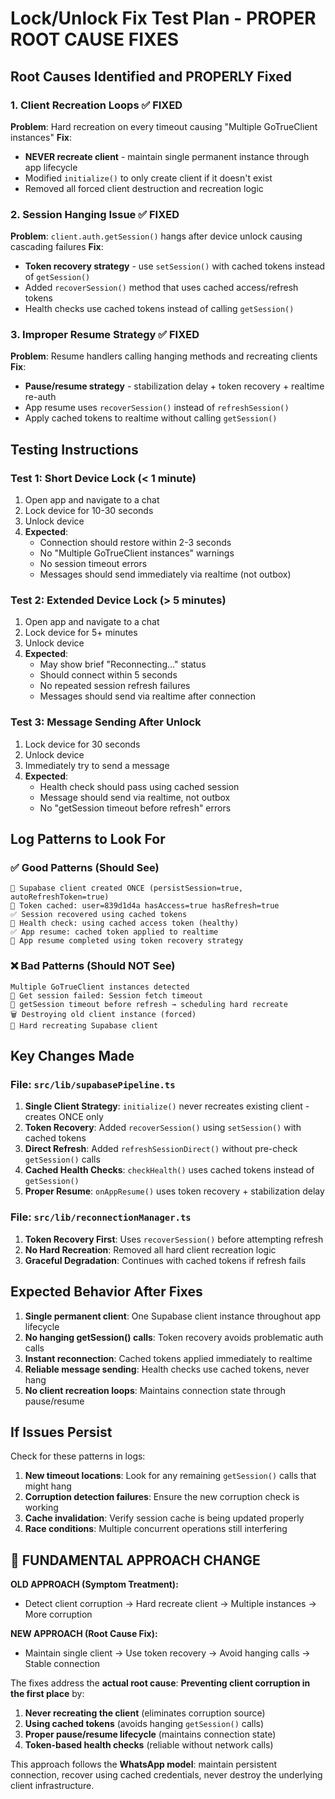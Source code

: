 # Lock/Unlock Fix Test Plan - PROPER ROOT CAUSE FIXES

## Root Causes Identified and PROPERLY Fixed

### 1. **Client Recreation Loops** ✅ FIXED
**Problem**: Hard recreation on every timeout causing "Multiple GoTrueClient instances"
**Fix**:
- **NEVER recreate client** - maintain single permanent instance through app lifecycle
- Modified `initialize()` to only create client if it doesn't exist
- Removed all forced client destruction and recreation logic

### 2. **Session Hanging Issue** ✅ FIXED
**Problem**: `client.auth.getSession()` hangs after device unlock causing cascading failures
**Fix**:
- **Token recovery strategy** - use `setSession()` with cached tokens instead of `getSession()`
- Added `recoverSession()` method that uses cached access/refresh tokens
- Health checks use cached tokens instead of calling `getSession()`

### 3. **Improper Resume Strategy** ✅ FIXED
**Problem**: Resume handlers calling hanging methods and recreating clients
**Fix**:
- **Pause/resume strategy** - stabilization delay + token recovery + realtime re-auth
- App resume uses `recoverSession()` instead of `refreshSession()`
- Apply cached tokens to realtime without calling `getSession()`

## Testing Instructions

### Test 1: Short Device Lock (< 1 minute)
1. Open app and navigate to a chat
2. Lock device for 10-30 seconds
3. Unlock device
4. **Expected**: 
   - Connection should restore within 2-3 seconds
   - No "Multiple GoTrueClient instances" warnings
   - No session timeout errors
   - Messages should send immediately via realtime (not outbox)

### Test 2: Extended Device Lock (> 5 minutes)
1. Open app and navigate to a chat
2. Lock device for 5+ minutes
3. Unlock device
4. **Expected**:
   - May show brief "Reconnecting..." status
   - Should connect within 5 seconds
   - No repeated session refresh failures
   - Messages should send via realtime after connection

### Test 3: Message Sending After Unlock
1. Lock device for 30 seconds
2. Unlock device
3. Immediately try to send a message
4. **Expected**:
   - Health check should pass using cached session
   - Message should send via realtime, not outbox
   - No "getSession timeout before refresh" errors

## Log Patterns to Look For

### ✅ Good Patterns (Should See)
```
🔄 Supabase client created ONCE (persistSession=true, autoRefreshToken=true)
🔑 Token cached: user=839d1d4a hasAccess=true hasRefresh=true
✅ Session recovered using cached tokens
🏥 Health check: using cached access token (healthy)
✅ App resume: cached token applied to realtime
📱 App resume completed using token recovery strategy
```

### ❌ Bad Patterns (Should NOT See)
```
Multiple GoTrueClient instances detected
🔐 Get session failed: Session fetch timeout
🔄 getSession timeout before refresh → scheduling hard recreate
🗑️ Destroying old client instance (forced)
🧹 Hard recreating Supabase client
```

## Key Changes Made

### File: `src/lib/supabasePipeline.ts`
1. **Single Client Strategy**: `initialize()` never recreates existing client - creates ONCE only
2. **Token Recovery**: Added `recoverSession()` using `setSession()` with cached tokens
3. **Direct Refresh**: Added `refreshSessionDirect()` without pre-check `getSession()` calls
4. **Cached Health Checks**: `checkHealth()` uses cached tokens instead of `getSession()`
5. **Proper Resume**: `onAppResume()` uses token recovery + stabilization delay

### File: `src/lib/reconnectionManager.ts`
1. **Token Recovery First**: Uses `recoverSession()` before attempting refresh
2. **No Hard Recreation**: Removed all hard client recreation logic
3. **Graceful Degradation**: Continues with cached tokens if refresh fails

## Expected Behavior After Fixes

1. **Single permanent client**: One Supabase client instance throughout app lifecycle
2. **No hanging getSession() calls**: Token recovery avoids problematic auth calls
3. **Instant reconnection**: Cached tokens applied immediately to realtime
4. **Reliable message sending**: Health checks use cached tokens, never hang
5. **No client recreation loops**: Maintains connection state through pause/resume

## If Issues Persist

Check for these patterns in logs:
1. **New timeout locations**: Look for any remaining `getSession()` calls that might hang
2. **Corruption detection failures**: Ensure the new corruption check is working
3. **Cache invalidation**: Verify session cache is being updated properly
4. **Race conditions**: Multiple concurrent operations still interfering

## 🎯 FUNDAMENTAL APPROACH CHANGE

**OLD APPROACH (Symptom Treatment):**
- Detect client corruption → Hard recreate client → Multiple instances → More corruption

**NEW APPROACH (Root Cause Fix):**
- Maintain single client → Use token recovery → Avoid hanging calls → Stable connection

The fixes address the **actual root cause**: **Preventing client corruption in the first place** by:
1. **Never recreating the client** (eliminates corruption source)
2. **Using cached tokens** (avoids hanging `getSession()` calls)
3. **Proper pause/resume lifecycle** (maintains connection state)
4. **Token-based health checks** (reliable without network calls)

This approach follows the **WhatsApp model**: maintain persistent connection, recover using cached credentials, never destroy the underlying client infrastructure.
